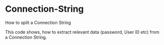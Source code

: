 # Connection-String
How to split a Connection String

This code shows, how to extract relevant data (password, User ID etc) from a Connection String.
